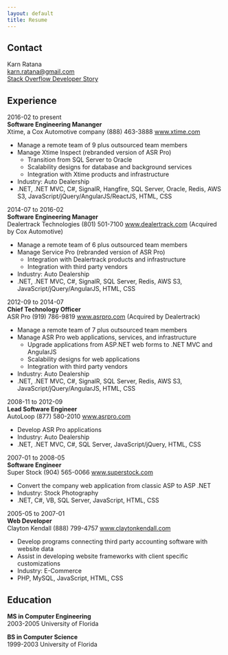 ```yaml
---
layout: default
title: Resume
---
```


## Contact
Karn Ratana  
karn.ratana@gmail.com  
[Stack Overflow Developer Story](https://stackoverflow.com/story/karn.ratana)  

## Experience
2016-02 to present  
**Software Engineering Mananger**  
Xtime, a Cox Automotive company (888) 463-3888 www.xtime.com 
* Manage a remote team of 9 plus outsourced team members
* Manage Xtime Inspect (rebranded version of ASR Pro)
    * Transition from SQL Server to Oracle
    * Scalability designs for database and background services
    * Integration with Xtime products and infrastructure
* Industry: Auto Dealership
* .NET, .NET MVC, C#, SignalR, Hangfire, SQL Server, Oracle, Redis, AWS S3, JavaScript/jQuery/AngularJS/ReactJS, HTML, CSS

2014-07 to 2016-02  
**Software Engineering Manager**  
Dealertrack Technologies (801) 501-7100 www.dealertrack.com (Acquired by Cox Automotive)
* Manage a remote team of 6 plus outsourced team members
* Manage Service Pro (rebranded version of ASR Pro)
    * Integration with Dealertrack products and infrastructure
    * Integration with third party vendors
* Industry: Auto Dealership
* .NET, .NET MVC, C#, SignalR, SQL Server, Redis, AWS S3, JavaScript/jQuery/AngularJS, HTML, CSS

2012-09 to 2014-07  
**Chief Technology Officer**  
ASR Pro (919) 786-9819 www.asrpro.com (Acquired by Dealertrack)
* Manage a remote team of 7 plus outsourced team members
* Manage ASR Pro web applications, services, and infrastructure
    * Upgrade applications from ASP.NET web forms to .NET MVC and AngularJS
    * Scalability designs for web applications
    * Integration with third party vendors
* Industry: Auto Dealership
* .NET, .NET MVC, C#, SignalR, SQL Server, Redis, AWS S3, JavaScript/jQuery/AngularJS, HTML, CSS

2008-11 to 2012-09  
**Lead Software Engineer**  
AutoLoop (877) 580-2010 www.asrpro.com  
* Develop ASR Pro applications
* Industry: Auto Dealership
* .NET, .NET MVC, C#, SQL Server, JavaScript/jQuery, HTML, CSS

2007-01 to 2008-05  
**Software Engineer**  
Super Stock (904) 565-0066 www.superstock.com  
* Convert the company web application from classic ASP to ASP .NET
* Industry: Stock Photography
* .NET, C#, VB, SQL Server, JavaScript, HTML, CSS

2005-05 to 2007-01  
**Web Developer**  
Clayton Kendall (888) 799-4757 www.claytonkendall.com  
* Develop programs connecting third party accounting software with website data
* Assist in developing website frameworks with client specific customizations
* Industry: E-Commerce
* PHP, MySQL, JavaScript, HTML, CSS

## Education
**MS in Computer Engineering**  
2003-2005 University of Florida 

**BS in Computer Science**  
1999-2003 University of Florida 

